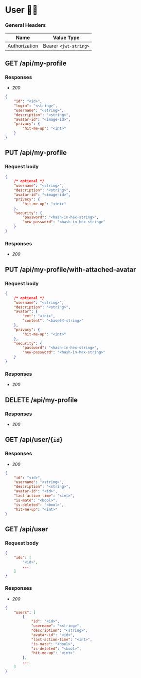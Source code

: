 # User 👨‍💻

### General Headers
| Name | Value Type | 
| ---- | -----------|
| Authorization | Bearer `<jwt-string>` |

## GET /api/my-profile

### Responses
- *200*
```json
{
    "id": "<id>",
    "login": "<string>",
    "username": "<string>",
    "description": "<string>",
    "avatar-id": "<image-id>",
    "privacy": {
        "hit-me-up": "<int>"
    }
}
```

## PUT /api/my-profile

### Request body
```json
{       
    /* optional */
    "username": "<string>",
    "description": "<string>",
    "avatar-id": "<image-id>",
    "privacy": {
        "hit-me-up": "<int>"
    },
    "security": {
        "password": "<hash-in-hex-string>",
        "new-password": "<hash-in-hex-string>"
    }
}
```

### Responses
- *200*

<!-- -------------------------------------------- -->

## PUT /api/my-profile/with-attached-avatar

### Request body
```json
{       
    /* optional */
    "username": "<string>",
    "description": "<string>",
    "avatar": {
        "ext": "<int>",
        "content": "<base64-string>"
    },
    "privacy": {
        "hit-me-up": "<int>"
    },
    "security": {
        "password": "<hash-in-hex-string>",
        "new-password": "<hash-in-hex-string>"
    }
}
```

### Responses
- *200*

<!-- -------------------------------------------- -->

## DELETE /api/my-profile

### Responses
- *200*
  
<!-- -------------------------------------------- -->

## GET /api/user/{`id`}

### Responses
- *200*
```json
{
    "id": "<id>",
    "username": "<string>",
    "description": "<string>",
    "avatar-id": "<id>",
    "last-action-time": "<int>",
    "is-mate": "<bool>",
    "is-deleted": "<bool>",
    "hit-me-up": "<int>"
}
```

## GET /api/user

### Request body
```json
{
    "ids": [
        "<id>",
        ...
    ]
}
```

### Responses
- *200*
```json
{
    "users": [
        {
            "id": "<id>",
            "username": "<string>",
            "description": "<string>",
            "avatar-id": "<id>",
            "last-action-time": "<int>",
            "is-mate": "<bool>",
            "is-deleted": "<bool>",
            "hit-me-up": "<int>"
        },
        ...
    ]
}
```